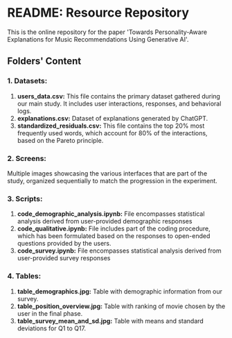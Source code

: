 # README: Resource Repository
This is the online repository for the paper 'Towards Personality-Aware Explanations for Music Recommendations Using Generative AI'.


## Folders' Content

### 1. Datasets:
1. **users_data.csv:** This file contains the primary dataset gathered during our main study. It includes user interactions, responses, and behavioral logs.
2. **explanations.csv:** Dataset of explanations generated by ChatGPT.
3. **standardized_residuals.csv:** This file contains the top 20% most frequently used words, which account for 80% of the interactions, based on the Pareto principle.

### 2. Screens:
Multiple images showcasing the various interfaces that are part of the study, organized sequentially to match the progression in the experiment.

### 3. Scripts:
1. **code_demographic_analysis.ipynb:** File encompasses statistical analysis derived from user-provided demographic responses
2. **code_qualitative.ipynb:** File includes part of the coding procedure, which has been formulated based on the responses to open-ended questions provided by the users.
3. **code_survey.ipynb:** File encompasses statistical analysis derived from user-provided survey responses

### 4. Tables:
1. **table_demographics.jpg:** Table with demographic information from our survey.
3. **table_position_overview.jpg:** Table with ranking of movie chosen by the user in the final phase.
4. **table_survey_mean_and_sd.jpg:** Table with means and standard deviations for Q1 to Q17.
 
